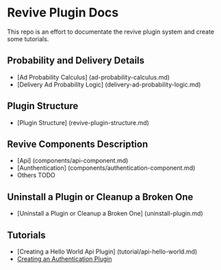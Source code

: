 Revive Plugin Docs
==================

This repo is an effort to documentate the revive plugin system and create some tutorials. 

## Probability and Delivery Details

* [Ad Probability Calculus] (ad-probability-calculus.md)
* [Delivery Ad Probability Logic] (delivery-ad-probability-logic.md)

## Plugin Structure

* [Plugin Structure] (revive-plugin-structure.md)

## Revive Components Description

* [Api] (components/api-component.md)
* [Aunthentication] (components/authentication-component.md)
* Others TODO

## Uninstall a Plugin or Cleanup a Broken One

* [Uninstall a Plugin or Cleanup a Broken One] (uninstall-plugin.md)

## Tutorials

* [Creating a Hello World Api Plugin] (tutorial/api-hello-world.md)
* [Creating an Authentication Plugin ](https://github.com/karen-mikaela/my-auth-revive)
